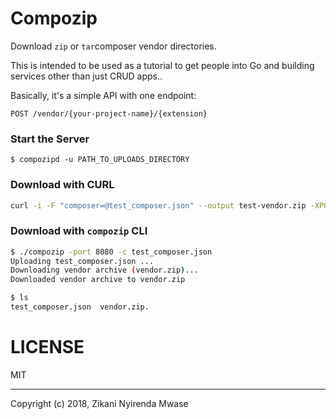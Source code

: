 Compozip
========

Download `zip` or `tar`composer vendor directories.

This is intended to be used as a tutorial to get people into
Go and building services other than just CRUD apps..

Basically, it's a simple API with one endpoint:

```
POST /vendor/{your-project-name}/{extension}
```

### Start the Server

```
$ compozipd -u PATH_TO_UPLOADS_DIRECTORY
```

### Download with CURL

```sh
curl -i -F "composer=@test_composer.json" --output test-vendor.zip -XPOST http://localhost:8080/vendor/test/zip
```

### Download with `compozip` CLI

```sh
$ ./compozip -port 8080 -c test_composer.json
Uploading test_composer.json ...
Downloading vendor archive (vendor.zip)...
Downloaded vendor archive to vendor.zip

$ ls
test_composer.json  vendor.zip.
```

# LICENSE

MIT

----

Copyright (c) 2018, Zikani Nyirenda Mwase